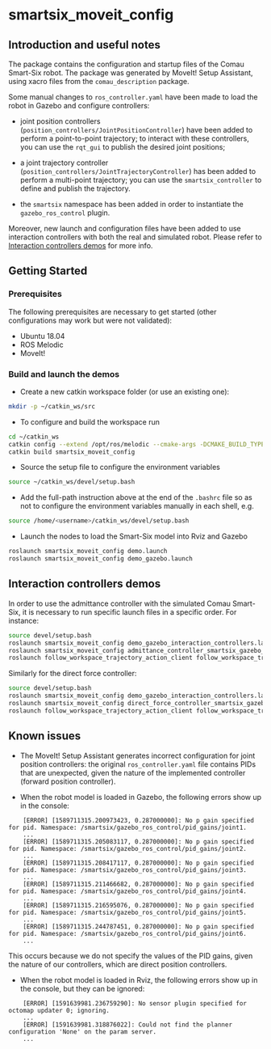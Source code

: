 # smartsix_moveit_config

## Introduction and useful notes

The package contains the configuration and startup files of the Comau Smart-Six robot. The package was generated by MoveIt! Setup Assistant, using xacro files from the `comau_description` package.

Some manual changes to `ros_controller.yaml` have been made to load the robot in Gazebo and configure controllers:

* joint position controllers (`position_controllers/JointPositionController`) have been added to perform a point-to-point trajectory; to interact with these controllers, you can use the `rqt_gui` to publish the desired joint positions;

* a joint trajectory controller (`position_controllers/JointTrajectoryController`) has been added to perform a multi-point trajectory; you can use the `smartsix_controller` to define and publish the trajectory.

* the `smartsix` namespace has been added in order to instantiate the `gazebo_ros_control` plugin.

Moreover, new launch and configuration files have been added to use interaction controllers with both the real and simulated robot. Please refer to [Interaction controllers demos](#interaction-controllers-demos) for more info.

## Getting Started

### Prerequisites

The following prerequisites are necessary to get started (other configurations may work but were not validated):

* Ubuntu 18.04
* ROS Melodic
* MoveIt!

### Build and launch the demos

* Create a new catkin workspace folder (or use an existing one):

```bash
mkdir -p ~/catkin_ws/src
```

* To configure and build the workspace run

```bash
cd ~/catkin_ws
catkin config --extend /opt/ros/melodic --cmake-args -DCMAKE_BUILD_TYPE=Release
catkin build smartsix_moveit_config
```

* Source the setup file to configure the environment variables

```bash
source ~/catkin_ws/devel/setup.bash
```

* Add the full-path instruction above at the end of the ```.bashrc``` file so as not to configure the environment variables manually in each shell, e.g.

```bash
source /home/<username>/catkin_ws/devel/setup.bash
```

* Launch the nodes to load the Smart-Six model into Rviz and Gazebo

```bash
roslaunch smartsix_moveit_config demo.launch
roslaunch smartsix_moveit_config demo_gazebo.launch
```

## Interaction controllers demos

In order to use the admittance controller with the simulated Comau Smart-Six, it is necessary to run specific launch files in a specific order. For instance:

``` bash
source devel/setup.bash
roslaunch smartsix_moveit_config demo_gazebo_interaction_controllers.launch 
roslaunch smartsix_moveit_config admittance_controller_smartsix_gazebo_ft_sensor.launch
roslaunch follow_workspace_trajectory_action_client follow_workspace_trajectory_action_client.launch filename:=smartsix_gazebo_180s_0N_const.traj
```

Similarly for the direct force controller:

``` bash
source devel/setup.bash
roslaunch smartsix_moveit_config demo_gazebo_interaction_controllers.launch world:=smartsix_world_with_plane.world
roslaunch smartsix_moveit_config direct_force_controller_smartsix_gazebo_ft_sensor.launch
roslaunch follow_workspace_trajectory_action_client follow_workspace_trajectory_action_client.launch filename:=smartsix_gazebo_180s_50N_ramp.traj
```

## Known issues

* The MoveIt! Setup Assistant generates incorrect configuration for joint position controllers: the original `ros_controller.yaml` file contains PIDs that are unexpected, given the nature of the implemented controller (forward position controller).

* When the robot model is loaded in Gazebo, the following errors show up in the console:

```
    [ERROR] [1589711315.200973423, 0.287000000]: No p gain specified for pid. Namespace: /smartsix/gazebo_ros_control/pid_gains/joint1.
    ...
    [ERROR] [1589711315.205083117, 0.287000000]: No p gain specified for pid. Namespace: /smartsix/gazebo_ros_control/pid_gains/joint2.
    ...
    [ERROR] [1589711315.208417117, 0.287000000]: No p gain specified for pid. Namespace: /smartsix/gazebo_ros_control/pid_gains/joint3.
    ...
    [ERROR] [1589711315.211466682, 0.287000000]: No p gain specified for pid. Namespace: /smartsix/gazebo_ros_control/pid_gains/joint4.
    ...
    [ERROR] [1589711315.216595076, 0.287000000]: No p gain specified for pid. Namespace: /smartsix/gazebo_ros_control/pid_gains/joint5.
    ...
    [ERROR] [1589711315.244787451, 0.287000000]: No p gain specified for pid. Namespace: /smartsix/gazebo_ros_control/pid_gains/joint6.
    ...
```

This occurs because we do not specify the values of the PID gains, given the nature of our controllers, which are direct position controllers.

* When the robot model is loaded in Rviz, the following errors show up in the console, but they can be ignored:

```
    [ERROR] [1591639981.236759290]: No sensor plugin specified for octomap updater 0; ignoring.
    ...
    [ERROR] [1591639981.318876022]: Could not find the planner configuration 'None' on the param server.
    ...
```
